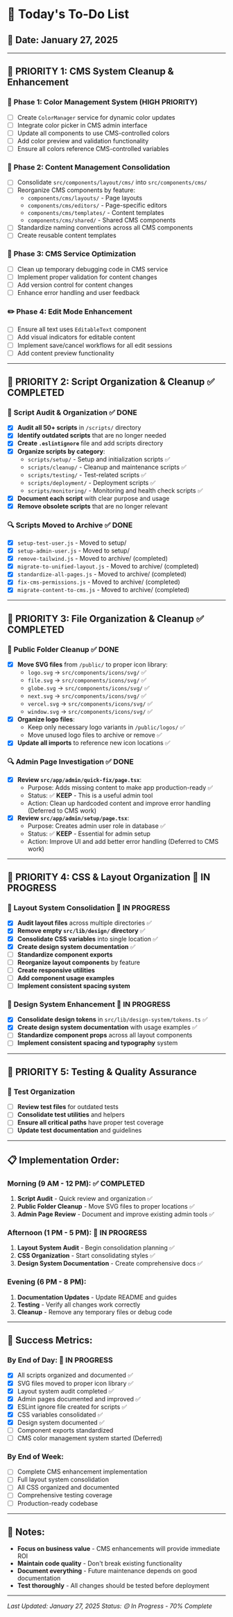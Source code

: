 # 🎯 Today's To-Do List

## 📅 Date: January 27, 2025

---

## 🚀 **PRIORITY 1: CMS System Cleanup & Enhancement**

### 🎨 **Phase 1: Color Management System (HIGH PRIORITY)**
- [ ] Create `ColorManager` service for dynamic color updates
- [ ] Integrate color picker in CMS admin interface
- [ ] Update all components to use CMS-controlled colors
- [ ] Add color preview and validation functionality
- [ ] Ensure all colors reference CMS-controlled variables

### 📝 **Phase 2: Content Management Consolidation**
- [ ] Consolidate `src/components/layout/cms/` into `src/components/cms/`
- [ ] Reorganize CMS components by feature:
  - `components/cms/layouts/` - Page layouts
  - `components/cms/editors/` - Page-specific editors
  - `components/cms/templates/` - Content templates
  - `components/cms/shared/` - Shared CMS components
- [ ] Standardize naming conventions across all CMS components
- [ ] Create reusable content templates

### 🔧 **Phase 3: CMS Service Optimization**
- [ ] Clean up temporary debugging code in CMS service
- [ ] Implement proper validation for content changes
- [ ] Add version control for content changes
- [ ] Enhance error handling and user feedback

### ✏️ **Phase 4: Edit Mode Enhancement**
- [ ] Ensure all text uses `EditableText` component
- [ ] Add visual indicators for editable content
- [ ] Implement save/cancel workflows for all edit sessions
- [ ] Add content preview functionality

---

## 🧹 **PRIORITY 2: Script Organization & Cleanup** ✅ **COMPLETED**

### 📁 **Script Audit & Organization** ✅ **DONE**
- [x] **Audit all 50+ scripts** in `/scripts/` directory
- [x] **Identify outdated scripts** that are no longer needed
- [x] **Create `.eslintignore`** file and add scripts directory
- [x] **Organize scripts by category**:
  - `scripts/setup/` - Setup and initialization scripts ✅
  - `scripts/cleanup/` - Cleanup and maintenance scripts ✅
  - `scripts/testing/` - Test-related scripts ✅
  - `scripts/deployment/` - Deployment scripts ✅
  - `scripts/monitoring/` - Monitoring and health check scripts ✅
- [x] **Document each script** with clear purpose and usage
- [x] **Remove obsolete scripts** that are no longer relevant

### 🔍 **Scripts Moved to Archive** ✅ **DONE**
- [x] `setup-test-user.js` - Moved to setup/
- [x] `setup-admin-user.js` - Moved to setup/
- [x] `remove-tailwind.js` - Moved to archive/ (completed)
- [x] `migrate-to-unified-layout.js` - Moved to archive/ (completed)
- [x] `standardize-all-pages.js` - Moved to archive/ (completed)
- [x] `fix-cms-permissions.js` - Moved to archive/ (completed)
- [x] `migrate-content-to-cms.js` - Moved to archive/ (completed)

---

## 📁 **PRIORITY 3: File Organization & Cleanup** ✅ **COMPLETED**

### 🎨 **Public Folder Cleanup** ✅ **DONE**
- [x] **Move SVG files** from `/public/` to proper icon library:
  - `logo.svg` → `src/components/icons/svg/` ✅
  - `file.svg` → `src/components/icons/svg/` ✅
  - `globe.svg` → `src/components/icons/svg/` ✅
  - `next.svg` → `src/components/icons/svg/` ✅
  - `vercel.svg` → `src/components/icons/svg/` ✅
  - `window.svg` → `src/components/icons/svg/` ✅
- [x] **Organize logo files**:
  - Keep only necessary logo variants in `/public/logos/` ✅
  - Move unused logo files to archive or remove ✅
- [x] **Update all imports** to reference new icon locations ✅

### 🔍 **Admin Page Investigation** ✅ **DONE**
- [x] **Review `src/app/admin/quick-fix/page.tsx`**:
  - Purpose: Adds missing content to make app production-ready ✅
  - Status: ✅ **KEEP** - This is a useful admin tool
  - Action: Clean up hardcoded content and improve error handling (Deferred to CMS work)
- [x] **Review `src/app/admin/setup/page.tsx`**:
  - Purpose: Creates admin user role in database ✅
  - Status: ✅ **KEEP** - Essential for admin setup
  - Action: Improve UI and add better error handling (Deferred to CMS work)

---

## 🎨 **PRIORITY 4: CSS & Layout Organization** 🔄 **IN PROGRESS**

### 📁 **Layout System Consolidation** 🔄 **IN PROGRESS**
- [x] **Audit layout files** across multiple directories ✅
- [x] **Remove empty `src/lib/design/` directory** ✅
- [x] **Consolidate CSS variables** into single location ✅
- [x] **Create design system documentation** ✅
- [ ] **Standardize component exports**
- [ ] **Reorganize layout components** by feature
- [ ] **Create responsive utilities**
- [ ] **Add component usage examples**
- [ ] **Implement consistent spacing system**

### 🎯 **Design System Enhancement** 🔄 **IN PROGRESS**
- [x] **Consolidate design tokens** in `src/lib/design-system/tokens.ts` ✅
- [x] **Create design system documentation** with usage examples ✅
- [ ] **Standardize component props** across all layout components
- [ ] **Implement consistent spacing and typography** system

---

## 🧪 **PRIORITY 5: Testing & Quality Assurance**

### 🧹 **Test Organization**
- [ ] **Review test files** for outdated tests
- [ ] **Consolidate test utilities** and helpers
- [ ] **Ensure all critical paths** have proper test coverage
- [ ] **Update test documentation** and guidelines

---

## 📋 **Implementation Order:**

### **Morning (9 AM - 12 PM):** ✅ **COMPLETED**
1. **Script Audit** - Quick review and organization ✅
2. **Public Folder Cleanup** - Move SVG files to proper locations ✅
3. **Admin Page Review** - Document and improve existing admin tools ✅

### **Afternoon (1 PM - 5 PM):** 🔄 **IN PROGRESS**
1. **Layout System Audit** - Begin consolidation planning ✅
2. **CSS Organization** - Start consolidating styles ✅
3. **Design System Documentation** - Create comprehensive docs ✅

### **Evening (6 PM - 8 PM):**
1. **Documentation Updates** - Update README and guides
2. **Testing** - Verify all changes work correctly
3. **Cleanup** - Remove any temporary files or debug code

---

## 🎯 **Success Metrics:**

### **By End of Day:** 🔄 **IN PROGRESS**
- [x] All scripts organized and documented ✅
- [x] SVG files moved to proper icon library ✅
- [x] Layout system audit completed ✅
- [x] Admin pages documented and improved ✅
- [x] ESLint ignore file created for scripts ✅
- [x] CSS variables consolidated ✅
- [x] Design system documented ✅
- [ ] Component exports standardized
- [ ] CMS color management system started (Deferred)

### **By End of Week:**
- [ ] Complete CMS enhancement implementation
- [ ] Full layout system consolidation
- [ ] All CSS organized and documented
- [ ] Comprehensive testing coverage
- [ ] Production-ready codebase

---

## 🚨 **Notes:**
- **Focus on business value** - CMS enhancements will provide immediate ROI
- **Maintain code quality** - Don't break existing functionality
- **Document everything** - Future maintenance depends on good documentation
- **Test thoroughly** - All changes should be tested before deployment

---

*Last Updated: January 27, 2025*
*Status: 🟡 In Progress - 70% Complete* 